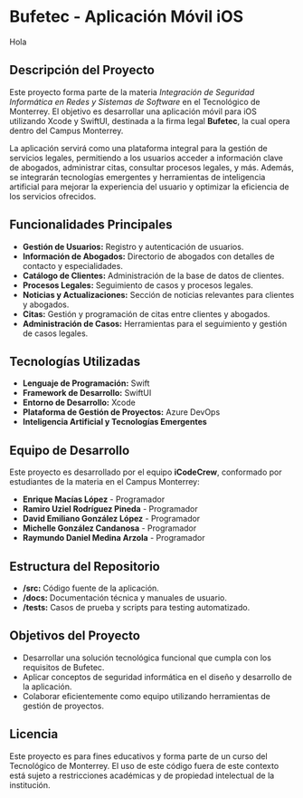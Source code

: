 # Bufetec - Aplicación Móvil iOS
Hola
## Descripción del Proyecto

Este proyecto forma parte de la materia *Integración de Seguridad Informática en Redes y Sistemas de Software* en el Tecnológico de Monterrey. El objetivo es desarrollar una aplicación móvil para iOS utilizando Xcode y SwiftUI, destinada a la firma legal **Bufetec**, la cual opera dentro del Campus Monterrey.

La aplicación servirá como una plataforma integral para la gestión de servicios legales, permitiendo a los usuarios acceder a información clave de abogados, administrar citas, consultar procesos legales, y más. Además, se integrarán tecnologías emergentes y herramientas de inteligencia artificial para mejorar la experiencia del usuario y optimizar la eficiencia de los servicios ofrecidos.

## Funcionalidades Principales

- **Gestión de Usuarios:** Registro y autenticación de usuarios.
- **Información de Abogados:** Directorio de abogados con detalles de contacto y especialidades.
- **Catálogo de Clientes:** Administración de la base de datos de clientes.
- **Procesos Legales:** Seguimiento de casos y procesos legales.
- **Noticias y Actualizaciones:** Sección de noticias relevantes para clientes y abogados.
- **Citas:** Gestión y programación de citas entre clientes y abogados.
- **Administración de Casos:** Herramientas para el seguimiento y gestión de casos legales.

## Tecnologías Utilizadas

- **Lenguaje de Programación:** Swift
- **Framework de Desarrollo:** SwiftUI
- **Entorno de Desarrollo:** Xcode
- **Plataforma de Gestión de Proyectos:** Azure DevOps
- **Inteligencia Artificial y Tecnologías Emergentes**

## Equipo de Desarrollo

Este proyecto es desarrollado por el equipo **iCodeCrew**, conformado por estudiantes de la materia en el Campus Monterrey:

- **Enrique Macías López** - Programador
- **Ramiro Uziel Rodríguez Pineda** - Programador
- **David Emiliano González López** - Programador
- **Michelle González Candanosa** - Programador
- **Raymundo Daniel Medina Arzola** - Programador
  
## Estructura del Repositorio

- **/src:** Código fuente de la aplicación.
- **/docs:** Documentación técnica y manuales de usuario.
- **/tests:** Casos de prueba y scripts para testing automatizado.

## Objetivos del Proyecto

- Desarrollar una solución tecnológica funcional que cumpla con los requisitos de Bufetec.
- Aplicar conceptos de seguridad informática en el diseño y desarrollo de la aplicación.
- Colaborar eficientemente como equipo utilizando herramientas de gestión de proyectos.

## Licencia

Este proyecto es para fines educativos y forma parte de un curso del Tecnológico de Monterrey. El uso de este código fuera de este contexto está sujeto a restricciones académicas y de propiedad intelectual de la institución.

